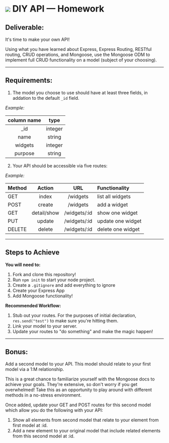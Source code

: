 # ![](https://ga-dash.s3.amazonaws.com/production/assets/logo-9f88ae6c9c3871690e33280fcf557f33.png) DIY API — Homework

## **Deliverable**:

It's time to make your own API! 

Using what you have learned about Express, Express Routing, RESTful routing, CRUD operations, and Mongoose, use the Mongoose ODM to implement full CRUD functionality on a model (subject of your choosing).

-----

## **Requirements**: 

1. The model you choose to use should have at least three fields, in addation to the default `_id` field. 

*Example:*

| column name | type |
|:-----------:|:----:|
| \_id | integer |
|name | string |
|widgets | integer |
|purpose | string |


2. Your API should be accessible via five routes: 

*Example:*

| Method | Action | URL | Functionality |
|--------|:------:|:---:|:--------------|
| GET | index | /widgets | list all widgets |
| POST | create | /widgets | add a widget |
| GET | detail/show | /widgets/:id | show one widget |
| PUT | update | /widgets/:id | update one widget |
| DELETE | delete | /widgets/:id | delete one widget |

-------

## **Steps to Achieve**

**You will need to:**
1. Fork and clone this repository!
2. Run `npm init` to start your node project. 
3. Create a `.gitignore` and add everything to ignore
4. Create your Express App
5. Add Mongoose functionality!

**Recommended Workflow:**
1. Stub out your routes. For the purposes of initial declaration, `res.send("test")` to make sure you're hitting them.
2. Link your model to your server.
3. Update your routes to "do something" and make the magic happen!

-------

## Bonus:
Add a second model to your API. This model should relate to your first model via a 1:M relationship. 

This is a great chance to familiarize yourself with the Mongoose docs to achieve your goals. They're extensive, so don't worry if you get overwhelmed! Take this as an opportunity to play around with different methods in a no-stress environment.

Once added, update your GET and POST routes for this second model which allow you do the following with your API: 
1. Show all elements from second model that relate to your element from first model at :id. 
2. Add a new element to your original model that include related elements from this second model at :id.
